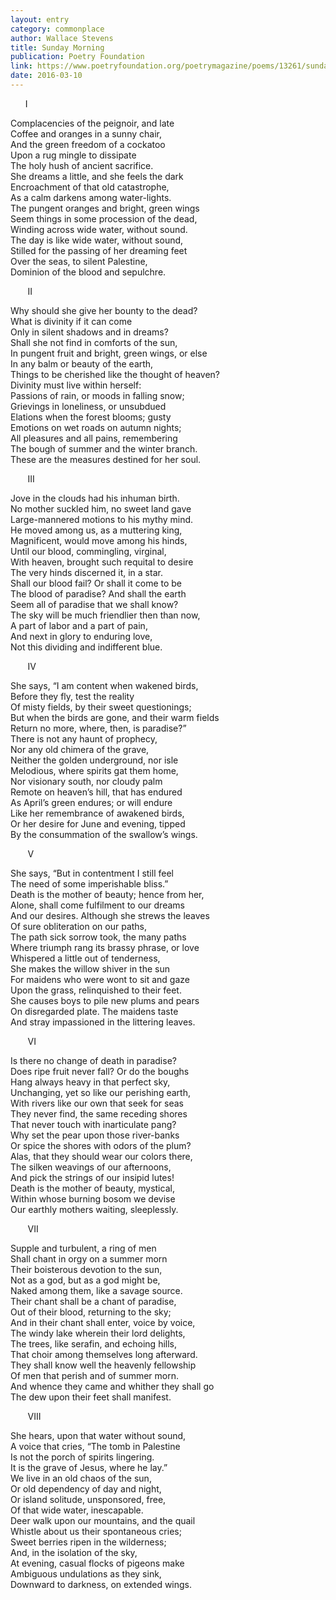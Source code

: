 ```yaml
---
layout: entry
category: commonplace
author: Wallace Stevens
title: Sunday Morning
publication: Poetry Foundation
link: https://www.poetryfoundation.org/poetrymagazine/poems/13261/sunday-morning
date: 2016-03-10
---
```


      I

Complacencies of the peignoir, and late 
<br>Coffee and oranges in a sunny chair, 
<br>And the green freedom of a cockatoo 
<br>Upon a rug mingle to dissipate 
<br>The holy hush of ancient sacrifice. 
<br>She dreams a little, and she feels the dark 
<br>Encroachment of that old catastrophe, 
<br>As a calm darkens among water-lights. 
<br>The pungent oranges and bright, green wings 
<br>Seem things in some procession of the dead, 
<br>Winding across wide water, without sound. 
<br>The day is like wide water, without sound, 
<br>Stilled for the passing of her dreaming feet 
<br>Over the seas, to silent Palestine, 
<br>Dominion of the blood and sepulchre. 


       II

Why should she give her bounty to the dead? 
<br>What is divinity if it can come 
<br>Only in silent shadows and in dreams? 
<br>Shall she not find in comforts of the sun, 
<br>In pungent fruit and bright, green wings, or else 
<br>In any balm or beauty of the earth, 
<br>Things to be cherished like the thought of heaven? 
<br>Divinity must live within herself: 
<br>Passions of rain, or moods in falling snow; 
<br>Grievings in loneliness, or unsubdued 
<br>Elations when the forest blooms; gusty 
<br>Emotions on wet roads on autumn nights; 
<br>All pleasures and all pains, remembering 
<br>The bough of summer and the winter branch. 
<br>These are the measures destined for her soul. 


       III

Jove in the clouds had his inhuman birth. 
<br>No mother suckled him, no sweet land gave 
<br>Large-mannered motions to his mythy mind. 
<br>He moved among us, as a muttering king, 
<br>Magnificent, would move among his hinds, 
<br>Until our blood, commingling, virginal, 
<br>With heaven, brought such requital to desire 
<br>The very hinds discerned it, in a star. 
<br>Shall our blood fail? Or shall it come to be 
<br>The blood of paradise? And shall the earth 
<br>Seem all of paradise that we shall know? 
<br>The sky will be much friendlier then than now, 
<br>A part of labor and a part of pain, 
<br>And next in glory to enduring love, 
<br>Not this dividing and indifferent blue. 


       IV

She says, “I am content when wakened birds, 
<br>Before they fly, test the reality 
<br>Of misty fields, by their sweet questionings; 
<br>But when the birds are gone, and their warm fields 
<br>Return no more, where, then, is paradise?” 
<br>There is not any haunt of prophecy, 
<br>Nor any old chimera of the grave, 
<br>Neither the golden underground, nor isle 
<br>Melodious, where spirits gat them home, 
<br>Nor visionary south, nor cloudy palm 
<br>Remote on heaven’s hill, that has endured 
<br>As April’s green endures; or will endure 
<br>Like her remembrance of awakened birds, 
<br>Or her desire for June and evening, tipped 
<br>By the consummation of the swallow’s wings. 


       V

She says, “But in contentment I still feel 
<br>The need of some imperishable bliss.” 
<br>Death is the mother of beauty; hence from her, 
<br>Alone, shall come fulfilment to our dreams 
<br>And our desires. Although she strews the leaves 
<br>Of sure obliteration on our paths, 
<br>The path sick sorrow took, the many paths 
<br>Where triumph rang its brassy phrase, or love 
<br>Whispered a little out of tenderness, 
<br>She makes the willow shiver in the sun 
<br>For maidens who were wont to sit and gaze 
<br>Upon the grass, relinquished to their feet. 
<br>She causes boys to pile new plums and pears 
<br>On disregarded plate. The maidens taste 
<br>And stray impassioned in the littering leaves. 


       VI

Is there no change of death in paradise? 
<br>Does ripe fruit never fall? Or do the boughs 
<br>Hang always heavy in that perfect sky, 
<br>Unchanging, yet so like our perishing earth, 
<br>With rivers like our own that seek for seas 
<br>They never find, the same receding shores 
<br>That never touch with inarticulate pang? 
<br>Why set the pear upon those river-banks 
<br>Or spice the shores with odors of the plum? 
<br>Alas, that they should wear our colors there, 
<br>The silken weavings of our afternoons, 
<br>And pick the strings of our insipid lutes! 
<br>Death is the mother of beauty, mystical, 
<br>Within whose burning bosom we devise 
<br>Our earthly mothers waiting, sleeplessly. 


       VII

Supple and turbulent, a ring of men 
<br>Shall chant in orgy on a summer morn 
<br>Their boisterous devotion to the sun, 
<br>Not as a god, but as a god might be, 
<br>Naked among them, like a savage source. 
<br>Their chant shall be a chant of paradise, 
<br>Out of their blood, returning to the sky; 
<br>And in their chant shall enter, voice by voice, 
<br>The windy lake wherein their lord delights, 
<br>The trees, like serafin, and echoing hills, 
<br>That choir among themselves long afterward. 
<br>They shall know well the heavenly fellowship 
<br>Of men that perish and of summer morn. 
<br>And whence they came and whither they shall go 
<br>The dew upon their feet shall manifest. 


       VIII

She hears, upon that water without sound, 
<br>A voice that cries, “The tomb in Palestine 
<br>Is not the porch of spirits lingering. 
<br>It is the grave of Jesus, where he lay.” 
<br>We live in an old chaos of the sun, 
<br>Or old dependency of day and night, 
<br>Or island solitude, unsponsored, free, 
<br>Of that wide water, inescapable. 
<br>Deer walk upon our mountains, and the quail 
<br>Whistle about us their spontaneous cries; 
<br>Sweet berries ripen in the wilderness; 
<br>And, in the isolation of the sky, 
<br>At evening, casual flocks of pigeons make 
<br>Ambiguous undulations as they sink, 
<br>Downward to darkness, on extended wings.